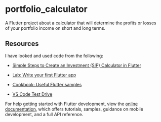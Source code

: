 # portfolio_calculator

A Flutter project about a calculator that will determine the profits or losses of your portfolio income on short and long terms.

## Resources

I have looked and used code from the following:
- [Simple Steps to Create an Investment (SIP) Calculator in Flutter](https://www.syncfusion.com/blogs/post/simple-steps-to-create-an-investment-sip-calculator-in-flutter.aspx)

- [Lab: Write your first Flutter app](https://docs.flutter.dev/get-started/codelab)
- [Cookbook: Useful Flutter samples](https://docs.flutter.dev/cookbook)
- [VS Code Test Drive](https://docs.flutter.dev/get-started/test-drive?tab=vscode)

For help getting started with Flutter development, view the
[online documentation](https://docs.flutter.dev/), which offers tutorials,
samples, guidance on mobile development, and a full API reference.
